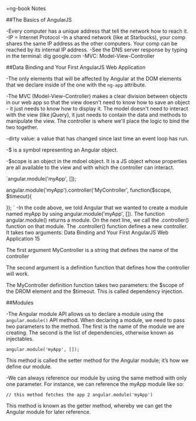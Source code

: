 =ng-book Notes

##The Basics of AngularJS

-Every computer has a unique address that tell the network how to reach it.
-IP = Internet Protocol
-In a shared network (like at Starbucks), your comp shares the same IP address as the other computers.  Your comp can be reached by its internal IP address.
-See the DNS server response by typing in the terminal: dig google.com
-MVC: Model-View-Controller

##Data Binding and Your First AngularJS Web Application

-The only elements that will be affected by Angular at the DOM elements that we declare inside of the one with the `ng-app` attribute.

-The MVC (Model-View-Controller) makes a clear division between objects in our web app so that the view doesn't need to know how to save an object - it just needs to know how to display it.  The model doesn't need to interact with the view (like jQuery), it just needs to contain the data and methods to manipulate the view.  The controller is where we'll place the logic to bind the two together.

-dirty value: a value that has changed since last time an event loop has run.

-$ is a symbol representing an Angular object.

-$scope is an object in the mdoel object.  It is a JS object whose properties are all available to the view and with which the controller can interact.

`angular.module('myApp', []);

angular.module('myApp').controller('MyController', function($scope, $timeout){


});
`
-In the code above, we told Angular that we wanted to create a module named myApp by using angular.module('myApp', []). The function angular.module() returns a module. On the next line, we call the .controller() function on that module.
The .controller() function defines a new controller. It takes two arguments:
Data Binding and Your First AngularJS Web Application 15

The first argument MyController is a string that defines the name of the controller

The second argument is a definition function that defines how the controller will work.

The MyController definition function takes two parameters: the $scope of the DROM element and the $timeout.  This is called dependency injection.


##Modules

-The Angular module API allows us to declare a module using the `angular.module()` API method. When declaring a module, we need to pass two parameters to the method. The first is the name of the module we are creating. The second is the list of dependencies, otherwise known as injectables.

`angular.module('myApp', []);`

This method is called the setter method for the Angular module; it’s how we define
our module.

-We can always reference our module by using the same method with only one parameter. For
instance, we can reference the myApp module like so:

`// this method fetches the app
2 angular.module('myApp')`

This method is known as the getter method, whereby we can get the Angular module
for later reference.
